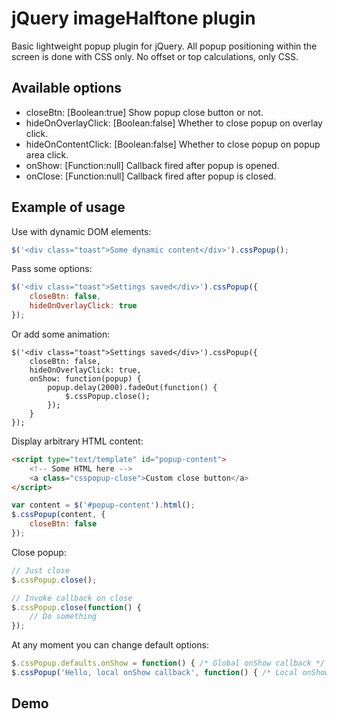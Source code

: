 # jQuery imageHalftone plugin

Basic lightweight popup plugin for jQuery. All popup positioning within the screen is done with CSS only. No offset or top calculations, only CSS.

## Available options

* closeBtn: [Boolean:true] Show popup close button or not.
* hideOnOverlayClick: [Boolean:false] Whether to close popup on overlay click.
* hideOnContentClick: [Boolean:false] Whether to close popup on popup area click.
* onShow: [Function:null] Callback fired after popup is opened.
* onClose: [Function:null] Callback fired after popup is closed.

## Example of usage

Use with dynamic DOM elements:

```javascript
$('<div class="toast">Some dynamic content</div>').cssPopup();
```

Pass some options:

```javascript
$('<div class="toast">Settings saved</div>').cssPopup({
    closeBtn: false,
    hideOnOverlayClick: true
});
```

Or add some animation:

```javasscript
$('<div class="toast">Settings saved</div>').cssPopup({
    closeBtn: false,
    hideOnOverlayClick: true,
    onShow: function(popup) {
        popup.delay(2000).fadeOut(function() {
            $.cssPopup.close();
        });
    }
});
```

Display arbitrary HTML content:

```html
<script type="text/template" id="popup-content">
    <!-- Some HTML here -->
    <a class="csspopup-close">Custom close button</a>
</script>
```
```javascript
var content = $('#popup-content').html();
$.cssPopup(content, {
    closeBtn: false
});
```

Close popup:

```javascript
// Just close
$.cssPopup.close();

// Invoke callback on close
$.cssPopup.close(function() {
    // Do something
});
```

At any moment you can change default options:

```javascript
$.cssPopup.defaults.onShow = function() { /* Global onShow callback */ };
$.cssPopup('Hello, local onShow callback', function() { /* Local onShow callback */ });
```

## Demo